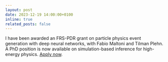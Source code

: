 ```yaml
---
layout: post
date: 2023-12-19 14:00:00+0100
inline: true
related_posts: false
---
```


I have been awarded an FRS-PDR grant on particle physics event generation with deep neural networks, with Fabio Maltoni and Tilman Plehn. A PhD position is now available on simulation-based inference for high-energy physics. [Apply now](mailto:g.louppe@uliege.be).